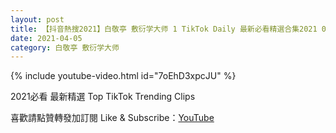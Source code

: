 ```yaml
---
layout: post
title: 【抖音熱搜2021】白敬亭 敷衍学大师 1 TikTok Daily 最新必看精選合集2021 04 05
date: 2021-04-05
category: 白敬亭 敷衍学大师
---
```


{% include youtube-video.html id="7oEhD3xpcJU" %}

2021必看 最新精選 Top TikTok Trending Clips

喜歡請點贊轉發加訂閱 Like & Subscribe：[YouTube](https://www.youtube.com/channel/UCAoR7VcanIPd04uEq_GIylA/videos)

